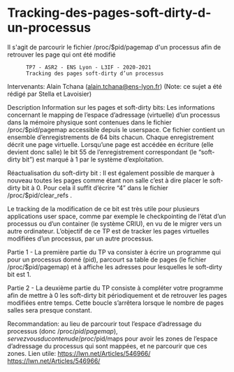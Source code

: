 # Tracking-des-pages-soft-dirty-d-un-processus
Il s'agit de parcourir le fichier /proc/$pid/pagemap d'un processus afin de retrouver les page qui ont été modifié

          TP7 - ASR2 - ENS Lyon - L3IF - 2020-2021
          Tracking des pages soft-dirty d’un processus

Intervenants:
          Alain Tchana (alain.tchana@ens-lyon.fr)
          (Note: ce sujet a été rédigé par Stella et Lavoisier)

Description
          Information sur les pages et soft-dirty bits: Les informations concernant le mapping de
  l’espace d’adressage (virtuelle) d’un processus dans la mémoire physique sont contenues
  dans le fichier /proc/$pid/pagemap accessible depuis le userspace. Ce fichier contient un
  ensemble d’enregistrements de 64 bits chacun. Chaque enregistrement décrit une page
  virtuelle. Lorsqu’une page est accédée en écriture (elle devient donc salle) le bit 55 de
  l’enregistrement correspondant (le “soft-dirty bit”) est marqué à 1 par le système
  d’exploitation.
  
  Réactualisation du soft-dirty bit : Il est également possible de marquer à nouveau toutes les
  pages comme étant non salle c’est à dire placer le soft-dirty bit à 0. Pour cela il suffit d’écrire
  “4” dans le fichier /proc/$pid/clear_refs .
  
  Le tracking de la modification de ce bit est très utile pour plusieurs applications user space,
  comme par exemple le checkpointing de l’état d’un processus ou d’un container (le système
  CRIU), en vu de le migrer vers un autre ordinateur.
  L’objectif de ce TP est de tracker les pages virtuelles modifiées d’un processus, par un autre
  processus.

Partie 1 - La première partie du TP va consister à écrire un programme qui pour un
processus donné (pid), parcourt sa table de pages (le fichier /proc/$pid/pagemap) et à
affiche les adresses pour lesquelles le soft-dirty bit est 1.

Partie 2 - La deuxième partie du TP consiste à compléter votre programme afin de mettre à
0 les soft-dirty bit périodiquement et de retrouver les pages modifiées entre temps. Cette
boucle s’arrêtera lorsque le nombre de pages salles sera presque constant.

Recommandation: au lieu de parcourir tout l’espace d’adressage du processus (donc
/proc/$pid/pagemap), servez vous du contenu de /proc/$pid/maps pour avoir les zones de
l’espace d’adressage du processus qui sont mappées, et ne parcourir que ces zones.
Lien utile: https://lwn.net/Articles/546966/
https://lwn.net/Articles/546966/
